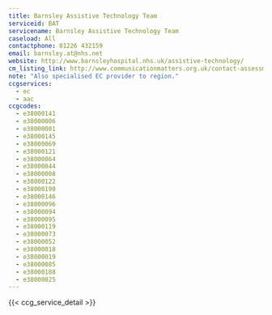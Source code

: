 ```yaml
---
title: Barnsley Assistive Technology Team
serviceid: BAT
servicename: Barnsley Assistive Technology Team
caseload: All
contactphone: 01226 432159
email: barnsley.at@nhs.net
website: http://www.barnsleyhospital.nhs.uk/assistive-technology/
cm_listing_link: http://www.communicationmatters.org.uk/contact-assessment-service/barnsley-assistive-technology-service
note: "Also specialised EC provider to region."
ccgservices:
  - ec
  - aac
ccgcodes:
  - e38000141
  - e38000006
  - e38000001
  - e38000145
  - e38000069
  - e38000121
  - e38000064
  - e38000044
  - e38000008
  - e38000122
  - e38000190
  - e38000146
  - e38000096
  - e38000094
  - e38000095
  - e38000119
  - e38000073
  - e38000052
  - e38000018
  - e38000019
  - e38000085
  - e38000188
  - e38000025
---
```


{{< ccg_service_detail >}}
